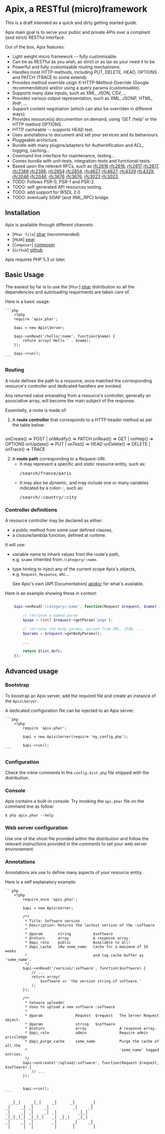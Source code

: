 Apix, a RESTful (micro)framework
================================

This is a draft intended as a quick and dirty getting started guide.

Apix main goal is to serve your public and private APIs over a compliant (and
strict) RESTful interface.

Out of the box, Apix features:

* Light weight micro framework -- fully customisable.
* Can be as RESTful as you wish, as strict or as lax as your need it to be.
* Powerful and fully customisable routing mechanisms.
* Handles most HTTP methods, including PUT, DELETE, HEAD, OPTIONS and PATCH (TRACE to some extend).
* Provides method override usign X-HTTP-Method-Override (Google recommendation) and/or using a query params (customisable).
* Supports many data inputs, such as XML, JSON, CSV, ...
* Provides various output representation, such as XML, JSONP, HTML, PHP, ...
* Support content negotiation (which can also be overriden in different ways).
* Provides resource(s) documention on demand, using 'GET /help' or the HTTP method OPTIONS.
* HTTP cacheable -- supports HEAD test.
* Uses annotations to document and set your services and its behaviours.
* Pluggeable archicture.
* Bundle with many plugins/adapters for Authentification and ACL, logging, caching...
* Command line interface for maintenance, testing...
* Comes bundle with unit-tests, integration-tests and functional-tests.
* Based upon the relevant RFCs, such as [rfc2616] [rfc2616], [rfc2617] [rfc2617],
[rfc2388] [rfc2388], [rfc2854] [rfc2854], [rfc4627] [rfc4627], [rfc4329] [rfc4329],
[rfc2046] [rfc2046], [rfc3676] [rfc3676], [rfc3023] [rfc3023].
* TODO: Follows PSR-0, PSR-1 and PSR-2.
* TODO: self generated API resources testing.
* TODO: add support for WSDL 2.0
* TODO: eventually SOAP (and XML_RPC) bridge.

## Installation ##

Apix is available through different channels:

* [`Phar file`] [phar] (recommended)
* [`PEAR`] [pear]
* [`Composer`] [composer]
* [`Github`] [github]

Apix requires PHP 5.3 or later.

## Basic Usage ##
The easiest by far is to use the [`Phar`] [phar] distribution so all the dependencies and
autoloading requirments are taken care of.

Here is a basic usage:

    ```php
        <?php
        require 'apix.phar';

        $api = new Apix\Server;

        $api->onRead('/hello/:name', function($name) {
            return array('Hello ' . $name);
        });

        $api->run();
    ```

### Routing ###

A route defines the path to a resource, once matched the corresponding resource's controller and dedicated handlers are invoked.

Any returned value emanating from a resource's controller, generally an associative array, will become the main subject of the response.

Essentially, a route is made of:

1.  A **route controller** that corresponds to a HTTP header method as per the table below:

       <pre>
onCreate()   =>   POST          |        onModify()   =>   PATCH
onRead()     =>   GET           |        onHelp()     =>   OPTIONS
onUpdate()   =>   PUT           |        onTest()     =>   HEAD
onDelete()   =>   DELETE        |        onTrace()    =>   TRACE
</pre>

2.  A **route path** corresponding to a Request-URI.
    * It may represent a specific and _static_ resource entity, such as:
        <pre>/search/france/paris</pre>
    * It may also be _dynamic_, and may include one or many variables indicated by a colon `:`, such as:
        <pre>/search/:country/:city</pre>

### Controller definitions ###
A resource controller may be declared as either:

* a public method from some user defined classes,
* a closure/lambda function, defined at runtime.

It will use:

*   variable name to inherit values from the route's path,  
    e.g. `$name` inherited from `/category/:name`.

*   type hinting to inject any of the current scope Apix's objects,  
    e.g. `Request`, `Response`, etc...

    See Apix's own [API Documentation] [apidoc] for what's available.

Here is an example showing these in context:

```php

    $api->onRead('/category/:name', function(Request $request, $name) {

        // retrieve a named param
        $page = (int) $request->getParam('page');

        // retrieve the body params, parsed from XML, JSON, ...
        $params = $request->getBodyParams();

        ...

        return $list_defs;
    });

```

## Advanced usage ##

### Bootstrap ###

To boostrap an Apix server, add the required file and create an instance of the
`Apix\Server`.

A dedicated configuration file can be injected to an Apix server:

    ```php
        <?php
            require 'apix.phar';

            $api = new Apix\Server(require 'my_config.php');

            $api->run();
    ```

### Configuration ###

Check the inline comments in the `config.dist.php` file shipped with the distribution.

### Console ###

Apix contains a built-in console. Try invoking the `api.phar` file on the command line as follow:

```cli
$ php apix.phar --help
```

### Web server configuration ###

Use one of the vhost file provided within the distribution and follow the
relevant instructions provided in the comments to set your web server environement.

### Annotations ###

Annotations are use to define many aspects of your resource entity.

Here is a self explanatory example:

    ```php
        <?php
            require_once 'apix.phar';

            $api = new Apix\Server;

            /**
             * Title: Software version
             * Description: Returns the lastest version of the :software
             *
             * @param       string          $software
             * @return      array           A response array.
             * @api_role    public          Available to all!
             * @api_cache   10w some_name   Cache for a maximum of 10 weeks
             *                              and tag cache buffer as 'some_name'.
             */
            $api->onRead('/version/:software', function($software) {
                // ...
                return array(
                    $software => 'the version string of software.'
                );
            });

            /**
             * Sotware uploader
             * Uses to upload a new software :software
             *
             * @param               Request  $request   The Server Request object.
             * @param               string   $software
             * @return              array               A response array.
             * @api_role            admin               Require admin priviledge
             * @api_purge_cache     some_name           Purge the cache of all the
             *                                          'some_name' tagged entries.
             */
            $api->onCreate('/upload/:software', function(Request $request, $software) {
                // ...
            });


            $api->run();
    ```

<pre>
  _|_|    _|_|    _|     _|      _|
_|    _| _|    _|         _|    _|
_|    _| _|    _| _|        _|_|
_|_|_|_| _|_|_|   _| _|_|   _|_|
_|    _| _|       _|      _|    _|
_|    _| _|       _|     _|      _|
</pre>

[phar]: http://www.info.com/todo            "Dowload the Phar file."
[pear]: http://www.info.com/todo            "TODO: PEAR"
[composer]: http://www.info.com/todo        "TODO: Composer"
[github]: http://www.info.com/todo          "TODO: Github"
[apidoc]: http://www.info.com/todo          "Apix's API Documentation"
[rfc2616]: http://www.ietf.org/rfc/rfc2616  "Hypertext Transfer Protocol -- HTTP/1.1"
[rfc2617]: http://www.ietf.org/rfc/rfc2617  "HTTP Authentication: Basic and Digest Access Authentication"
[rfc2388]: http://www.ietf.org/rfc/rfc2388  "Returning Values from Forms:  multipart/form-data"
[rfc2854]: http://www.ietf.org/rfc/rfc2854  "The 'text/html' Media Type"
[rfc4627]: http://www.ietf.org/rfc/rfc4627  "The application/json Media Type for JavaScript Object Notation (JSON)"
[rfc4329]: http://www.ietf.org/rfc/rfc4329  "Scripting Media Types"
[rfc2046]: http://www.ietf.org/rfc/rfc2046  "Multipurpose Internet Mail Extensions"
[rfc3676]: http://www.ietf.org/rfc/rfc3676  "The Text/Plain Format and DelSp Parameters"
[rfc3023]: http://www.ietf.org/rfc/rfc3023  "XML Media Types"